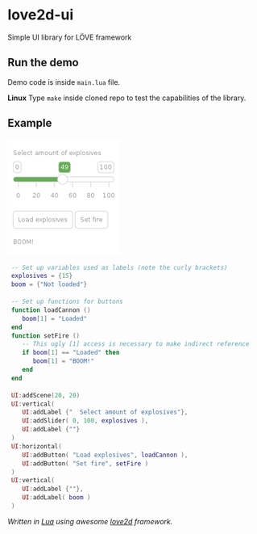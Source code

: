 # love2d-ui
Simple UI library for LÖVE framework

## Run the demo
Demo code is inside `main.lua` file.

**Linux**
Type `make` inside cloned repo to test the capabilities of the library.

## Example

![Example of UI](example.png)

```lua
 -- Set up variables used as labels (note the curly brackets)
 explosives = {15}
 boom = {"Not loaded"}

 -- Set up functions for buttons
 function loadCannon () 
    boom[1] = "Loaded" 
 end
 function setFire ()
    -- This ugly [1] access is necessary to make indirect reference
    if boom[1] == "Loaded" then 
       boom[1] = "BOOM!" 
    end
 end

 UI:addScene(20, 20)
 UI:vertical(
    UI:addLabel {"  Select amount of explosives"},
    UI:addSlider( 0, 100, explosives ),
    UI:addLabel {""}
 )
 UI:horizontal(
    UI:addButton( "Load explosives", loadCannon ), 
    UI:addButton( "Set fire", setFire )
 )
 UI:vertical( 
    UI:addLabel {""},
    UI:addLabel( boom ) 
 )
```


*Written in [Lua](https://www.lua.org/) using awesome [love2d](https://love2d.org/) framework.*
